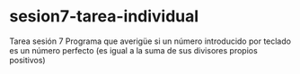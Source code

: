 # sesion7-tarea-individual
Tarea sesión 7
Programa que averigüe si un número introducido por teclado es un número perfecto (es igual a la suma de sus divisores propios positivos)
